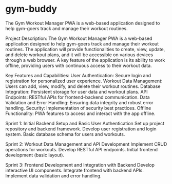 # gym-buddy
The Gym Workout Manager PWA is a web-based application designed to help gym-goers track and manage their workout routines. 

Project Description:
The Gym Workout Manager PWA is a web-based application designed to help gym-goers track and manage their workout routines. The application will provide functionalities to create, view, update, and delete workout plans, and it will be accessible on various devices through a web browser. A key feature of the application is its ability to work offline, providing users with continuous access to their workout data.

Key Features and Capabilities:
User Authentication: Secure login and registration for personalized user experience.
 Workout Data Management: Users can add, view, modify, and delete their workout routines.
 Database Integration: Persistent storage for user data and workout plans.
 API Endpoints: RESTful APIs for frontend-backend communication.
 Data Validation and Error Handling: Ensuring data integrity and robust error handling.
 Security: Implementation of security best practices.
 Offline Functionality: PWA features to access and interact with the app offline.

Sprint 1: Initial Backend Setup and Basic User Authentication
Set up project repository and backend framework.
Develop user registration and login system.
Basic database schema for users and workouts.

Sprint 2: Workout Data Management and API Development
Implement CRUD operations for workouts.
Develop RESTful API endpoints.
Initial frontend development (basic layout).


Sprint 3: Frontend Development and Integration with Backend
Develop interactive UI components.
Integrate frontend with backend APIs.
Implement data validation and error handling.
